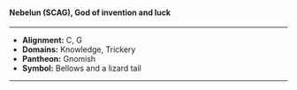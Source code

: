#### Nebelun (SCAG), God of invention and luck
___

- **Alignment:** C, G
- **Domains:** Knowledge, Trickery
- **Pantheon:** Gnomish
- **Symbol:** Bellows and a lizard tail
___
